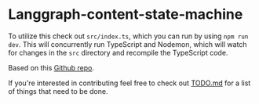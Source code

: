 # Langgraph-content-state-machine

To utilize this check out `src/index.ts`, which you can run by using `npm run dev`. This will concurrently run TypeScript and Nodemon, which will watch for changes in the `src` directory and recompile the TypeScript code.

Based on this [Github repo](https://github.com/langchain-ai/langgraphjs/blob/main/examples/reflection/reflection.ipynb).

If you're interested in contributing feel free to check out [TODO.md](TODO.md) for a list of things that need to be done.

